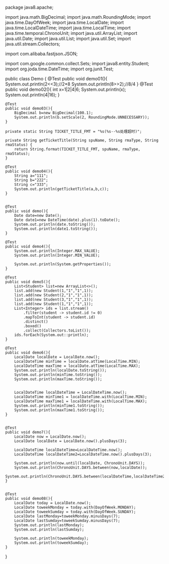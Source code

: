 package java8.apache;

import java.math.BigDecimal;
import java.math.RoundingMode;
import java.time.DayOfWeek;
import java.time.LocalDate;
import java.time.LocalDateTime;
import java.time.LocalTime;
import java.time.temporal.ChronoUnit;
import java.util.ArrayList;
import java.util.Date;
import java.util.List;
import java.util.Set;
import java.util.stream.Collectors;

import com.alibaba.fastjson.JSON;

import com.google.common.collect.Sets;
import java8.entity.Student;
import org.joda.time.DateTime;
import org.junit.Test;

public class Demo {
    @Test
    public void demo01(){
        System.out.println(2<<3);//2*8
        System.out.println(8>>2);//8/4
    }
    @Test
    public void demo02(){
        int x=1|2|4|6;
        System.out.println(x);
        System.out.println(4|16);
    }

    @Test
    public void demo03(){
        BigDecimal b=new BigDecimal(100.1);
        System.out.println(b.setScale(2, RoundingMode.UNNECESSARY));
    }

    private static String TICKET_TITLE_FMT = "%s(%s--%s处理超时)";

    private String getTicketTitle(String spuName, String rmaType, String rmaStatus) {
        return String.format(TICKET_TITLE_FMT, spuName, rmaType, rmaStatus);
    }

    @Test
    public void demo04(){
        String a="111";
        String b="222";
        String c="333";
        System.out.println(getTicketTitle(a,b,c));
    }


    @Test
    public void demo(){
        Date date=new Date();
        Date date1=new DateTime(date).plus(1).toDate();
        System.out.println(date.toString());
        System.out.println(date1.toString());
    }

    @Test
    public void demo4(){
        System.out.println(Integer.MAX_VALUE);
        System.out.println(Integer.MIN_VALUE);

        System.out.println(System.getProperties());
    }

    @Test
    public void demo5(){
        List<Student> list=new ArrayList<>();
        list.add(new Student(1,"1","1",1));
        list.add(new Student(2,"1","1",1));
        list.add(new Student(3,"1","1",1));
        list.add(new Student(1,"1","1",1));
        List<Integer> ids = list.stream()
            .filter(student -> student.id != 0)
            .mapToInt(student -> student.id)
            .distinct()
            .boxed()
            .collect(Collectors.toList());
        ids.forEach(System.out::println);
    }

    @Test
    public void demo6(){
        LocalDate localDate = LocalDate.now();
        LocalDateTime minTime = localDate.atTime(LocalTime.MIN);
        LocalDateTime maxTime = localDate.atTime(LocalTime.MAX);
        System.out.println(localDate.toString());
        System.out.println(minTime.toString());
        System.out.println(maxTime.toString());


        LocalDateTime localDateTime = LocalDateTime.now();
        LocalDateTime minTime1 = localDateTime.with(LocalTime.MIN);
        LocalDateTime maxTime1 = localDateTime.with(LocalTime.MAX);
        System.out.println(minTime1.toString());
        System.out.println(maxTime1.toString());
    }


    @Test
    public void demo7(){
        LocalDate now = LocalDate.now();
        LocalDate localDate = LocalDate.now().plusDays(3);

        LocalDateTime localDateTime=LocalDateTime.now();
        LocalDateTime localDateTime2=LocalDateTime.now().plusDays(3);

        System.out.println(now.until(localDate, ChronoUnit.DAYS));
        System.out.println(ChronoUnit.DAYS.between(now,localDate));
        System.out.println(ChronoUnit.DAYS.between(localDateTime,localDateTime2));
    }


    @Test
    public void demo08(){
        LocalDate today = LocalDate.now();
        LocalDate toweekMonday = today.with(DayOfWeek.MONDAY);
        LocalDate toweekSumday = today.with(DayOfWeek.SUNDAY);
        LocalDate lastMonday=toweekMonday.minusDays(7);
        LocalDate lastSumday=toweekSumday.minusDays(7);
        System.out.println(lastMonday);
        System.out.println(lastSumday);

        System.out.println(toweekMonday);
        System.out.println(toweekSumday);
    }


}
